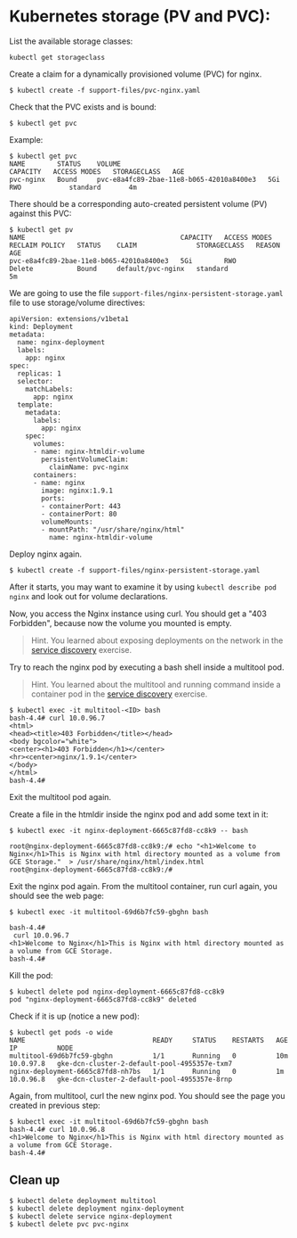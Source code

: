 # Kubernetes storage (PV and PVC):

List the available storage classes:

```shell
kubectl get storageclass
```

Create a claim for a dynamically provisioned volume (PVC) for nginx. 

```shell
$ kubectl create -f support-files/pvc-nginx.yaml
```

Check that the PVC exists and is bound:

```shell
$ kubectl get pvc
```

Example:

```shell
$ kubectl get pvc
NAME        STATUS    VOLUME                                     CAPACITY   ACCESS MODES   STORAGECLASS   AGE
pvc-nginx   Bound     pvc-e8a4fc89-2bae-11e8-b065-42010a8400e3   5Gi        RWO            standard       4m
```

There should be a corresponding auto-created persistent volume (PV) against this PVC:

```shell
$ kubectl get pv
NAME                                       CAPACITY   ACCESS MODES   RECLAIM POLICY   STATUS    CLAIM               STORAGECLASS   REASON    AGE
pvc-e8a4fc89-2bae-11e8-b065-42010a8400e3   5Gi        RWO            Delete           Bound     default/pvc-nginx   standard                 5m
```

We are going to use the file `support-files/nginx-persistent-storage.yaml` file to use storage/volume directives:

```
apiVersion: extensions/v1beta1
kind: Deployment
metadata:
  name: nginx-deployment
  labels:
    app: nginx
spec:
  replicas: 1
  selector:
    matchLabels:
      app: nginx
  template:
    metadata:
      labels:
        app: nginx
    spec:
      volumes:
      - name: nginx-htmldir-volume
        persistentVolumeClaim:
          claimName: pvc-nginx
      containers:
      - name: nginx
        image: nginx:1.9.1
        ports:
        - containerPort: 443
        - containerPort: 80
        volumeMounts:
        - mountPath: "/usr/share/nginx/html"
          name: nginx-htmldir-volume
```

Deploy nginx again. 

```shell
$ kubectl create -f support-files/nginx-persistent-storage.yaml
```

After it starts, you may want to examine it by using `kubectl describe pod nginx` and look out for volume declarations.

Now, you access the Nginx instance using curl. You should get a "403 Forbidden", because now the volume you mounted is empty.

> Hint. You learned about exposing deployments on the network in the [service
> discovery](02-service-discovery-and-loadbalancing.md) exercise.

Try to reach the nginx pod by executing a bash shell inside a multitool pod.

> Hint. You learned about the multitool and running command inside a container pod in the [service
> discovery](02-service-discovery-and-loadbalancing.md) exercise.

```shell
$ kubectl exec -it multitool-<ID> bash
bash-4.4# curl 10.0.96.7
<html>
<head><title>403 Forbidden</title></head>
<body bgcolor="white">
<center><h1>403 Forbidden</h1></center>
<hr><center>nginx/1.9.1</center>
</body>
</html>
bash-4.4# 
```

Exit the multitool pod again.

Create a file in the htmldir inside the nginx pod and add some text in it:

```shell
$ kubectl exec -it nginx-deployment-6665c87fd8-cc8k9 -- bash

root@nginx-deployment-6665c87fd8-cc8k9:/# echo "<h1>Welcome to Nginx</h1>This is Nginx with html directory mounted as a volume from GCE Storage."  > /usr/share/nginx/html/index.html
root@nginx-deployment-6665c87fd8-cc8k9:/#
```

Exit the nginx pod again. From the multitool container, run curl again, you should see the web page:

```shell
$ kubectl exec -it multitool-69d6b7fc59-gbghn bash

bash-4.4#
 curl 10.0.96.7
<h1>Welcome to Nginx</h1>This is Nginx with html directory mounted as a volume from GCE Storage.
bash-4.4#
```

Kill the pod:

```shell
$ kubectl delete pod nginx-deployment-6665c87fd8-cc8k9
pod "nginx-deployment-6665c87fd8-cc8k9" deleted
```

Check if it is up (notice a new pod):

```shell
$ kubectl get pods -o wide
NAME                                READY     STATUS    RESTARTS   AGE       IP          NODE
multitool-69d6b7fc59-gbghn          1/1       Running   0          10m       10.0.97.8   gke-dcn-cluster-2-default-pool-4955357e-txm7
nginx-deployment-6665c87fd8-nh7bs   1/1       Running   0          1m        10.0.96.8   gke-dcn-cluster-2-default-pool-4955357e-8rnp
```

Again, from multitool, curl the new nginx pod. You should see the page you created in previous step:

```shell
$ kubectl exec -it multitool-69d6b7fc59-gbghn bash
bash-4.4# curl 10.0.96.8
<h1>Welcome to Nginx</h1>This is Nginx with html directory mounted as a volume from GCE Storage.
bash-4.4# 
```

## Clean up

```shell
$ kubectl delete deployment multitool
$ kubectl delete deployment nginx-deployment
$ kubectl delete service nginx-deployment
$ kubectl delete pvc pvc-nginx
```
